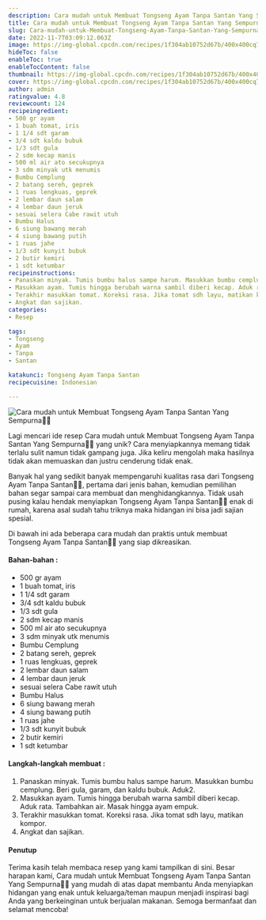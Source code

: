 ```yaml
---
description: Cara mudah untuk Membuat Tongseng Ayam Tanpa Santan Yang Sempurna"
title: Cara mudah untuk Membuat Tongseng Ayam Tanpa Santan Yang Sempurna
slug: Cara-mudah-untuk-Membuat-Tongseng-Ayam-Tanpa-Santan-Yang-Sempurna
date: 2022-11-7T03:09:12.063Z
image: https://img-global.cpcdn.com/recipes/1f304ab10752d67b/400x400cq70/photo.jpg
hideToc: false
enableToc: true
enableTocContent: false
thumbnail: https://img-global.cpcdn.com/recipes/1f304ab10752d67b/400x400cq70/photo.jpg
cover: https://img-global.cpcdn.com/recipes/1f304ab10752d67b/400x400cq70/photo.jpg
author: admin
ratingvalue: 4.8
reviewcount: 124
recipeingredient:
- 500 gr ayam
- 1 buah tomat, iris
- 1 1/4 sdt garam
- 3/4 sdt kaldu bubuk
- 1/3 sdt gula
- 2 sdm kecap manis
- 500 ml air ato secukupnya
- 3 sdm minyak utk menumis
- Bumbu Cemplung
- 2 batang sereh, geprek
- 1 ruas lengkuas, geprek
- 2 lembar daun salam
- 4 lembar daun jeruk
- sesuai selera Cabe rawit utuh
- Bumbu Halus
- 6 siung bawang merah
- 4 siung bawang putih
- 1 ruas jahe
- 1/3 sdt kunyit bubuk
- 2 butir kemiri
- 1 sdt ketumbar
recipeinstructions:
- Panaskan minyak. Tumis bumbu halus sampe harum. Masukkan bumbu cemplung. Beri gula, garam, dan kaldu bubuk. Aduk2.
- Masukkan ayam. Tumis hingga berubah warna sambil diberi kecap. Aduk rata. Tambahkan air. Masak hingga ayam empuk.
- Terakhir masukkan tomat. Koreksi rasa. Jika tomat sdh layu, matikan kompor.
- Angkat dan sajikan.
categories:
- Resep

tags:
- Tongseng
- Ayam
- Tanpa
- Santan

katakunci: Tongseng Ayam Tanpa Santan
recipecuisine: Indonesian

---
```


![Cara mudah untuk Membuat Tongseng Ayam Tanpa Santan Yang Sempurna👩‍🍳](https://img-global.cpcdn.com/recipes/1f304ab10752d67b/400x400cq70/photo.jpg)

Lagi mencari ide resep Cara mudah untuk Membuat Tongseng Ayam Tanpa Santan Yang Sempurna👩‍🍳 yang unik? Cara menyiapkannya memang tidak terlalu sulit namun tidak gampang juga. Jika keliru mengolah maka hasilnya tidak akan memuaskan dan justru cenderung tidak enak.

Banyak hal yang sedikit banyak mempengaruhi kualitas rasa dari Tongseng Ayam Tanpa Santan👩‍🍳, pertama dari jenis bahan, kemudian pemilihan bahan segar sampai cara membuat dan menghidangkannya. Tidak usah pusing kalau hendak menyiapkan Tongseng Ayam Tanpa Santan👩‍🍳 enak di rumah, karena asal sudah tahu triknya maka hidangan ini bisa jadi sajian spesial.

Di bawah ini ada beberapa cara mudah dan praktis untuk membuat Tongseng Ayam Tanpa Santan👩‍🍳 yang siap dikreasikan.

<!--inarticleads1-->

#### Bahan-bahan :

- 500 gr ayam
- 1 buah tomat, iris
- 1 1/4 sdt garam
- 3/4 sdt kaldu bubuk
- 1/3 sdt gula
- 2 sdm kecap manis
- 500 ml air ato secukupnya
- 3 sdm minyak utk menumis
- Bumbu Cemplung
- 2 batang sereh, geprek
- 1 ruas lengkuas, geprek
- 2 lembar daun salam
- 4 lembar daun jeruk
- sesuai selera Cabe rawit utuh
- Bumbu Halus
- 6 siung bawang merah
- 4 siung bawang putih
- 1 ruas jahe
- 1/3 sdt kunyit bubuk
- 2 butir kemiri
- 1 sdt ketumbar

<!--inarticleads2-->

#### Langkah-langkah membuat :

1. Panaskan minyak. Tumis bumbu halus sampe harum. Masukkan bumbu cemplung. Beri gula, garam, dan kaldu bubuk. Aduk2.
1. Masukkan ayam. Tumis hingga berubah warna sambil diberi kecap. Aduk rata. Tambahkan air. Masak hingga ayam empuk.
1. Terakhir masukkan tomat. Koreksi rasa. Jika tomat sdh layu, matikan kompor.
1. Angkat dan sajikan.

#### Penutup

Terima kasih telah membaca resep yang kami tampilkan di sini. Besar harapan kami, Cara mudah untuk Membuat Tongseng Ayam Tanpa Santan Yang Sempurna👩‍🍳 yang mudah di atas dapat membantu Anda menyiapkan hidangan yang enak untuk keluarga/teman maupun menjadi inspirasi bagi Anda yang berkeinginan untuk berjualan makanan. Semoga bermanfaat dan selamat mencoba!